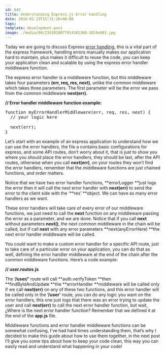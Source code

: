 ```yaml
---
id: 642
title: Understanding Express.js Error handling
date: 2018-01-23T15:31:26+00:00
tags: 
template: development-post
image: ./media/04/2352018077814181368-1024x683.jpg
---
```

Today we are going to discuss Express [error handling](http://expressjs.com/en/guide/error-handling.html), this is a vital part of the express framework, handling errors manually makes our application hard to maintain, plus makes it difficult to reuse the code, you can keep your application clean and scalable by using the express error handler middleware function.

The express error handler is a middleware function, but this middleware takes four parameters **(err, req, res, next)**, unlike the common middleware which takes three parameters. The first parameter will be the error we pass from the common middleware&nbsp;**next(err).**

**// Error handler middleware function example:** 

<pre class="prettyprint prettyprinted"><span class="kwd">function</span><span class="pln"> myErrorHandlerMiddleware</span><span class="pun">(err, </span><span class="pln">req</span><span class="pun">,</span><span class="pln"> res</span><span class="pun">,</span> <span class="kwd">next</span><span class="pun">)</span> <span class="pun">{</span>
  <span class="com">// your logic here</span>

  <span class="kwd">next</span><span class="pun">(err);</span>
<span class="pun">}</span></pre>

Let’s start with an example of an express application to understand how we can use the error handlers, the file a contains basic configurations for express, and some API routes, don’t worry about it, that is just to show you where you should place the error handlers, they should be last, after the API routes, otherwise when you call **next(err)**, on your routes they won’t find the error handlers, remember that the middleware functions are just chained functions, and order matters.

<div class="gist-oembed" data-gist="NodeJoSe/5a24e860a4cb87588b4036afd682d8cc.json">
</div>

Notice that we have two error handler functions, **errorLogger&nbsp;**just logs the error then it will call the next error handler with **next(err)** to send the error to the client side with the &#8216;**res&#8217;&nbsp;**object. We can have as many error handlers as we want.

These error handlers will take care of every error of our middleware functions, we just need to call the **next** function on any middleware passing the error as a parameter, and we are done. Notice that if you call **next** without parameters **next()**, the next common middleware in the chain will be called, but if call **next** with any error parameters **next(anyErrorHere)&nbsp;**the next error handler middleware will be called.

You could want to make a custom error handler for a specific API route, just to take care of a particular error on your application, you can do that as well, defining the error handler middleware at the end of the chain after the common middleware functions. Here’s a code example:

**// user.routes.js**

<div class="gist-oembed" data-gist="NodeJoSe/5c39446915898037796bfc2fcf7a5882.json">
</div>

The **‘/user/’** route will call **auth.verifyToken&nbsp;**then **findByIdAndUpdate&nbsp;**the **errorHandler&nbsp;**middleware will be called only if we call **next(err)** on any of these two functions, and this error handler will be called only in the **‘/user’** route, you can do any logic you want on the error handlers, this one just logs that there was an error trying to update the user and call **next(err)** to call the next error handler function, but wait, ¿Where is the next error handler function? Remember that we defined it at the end of the **app.js** file.

Middleware functions and error handler middleware functions can be somewhat confusing, I’ve had hard times understanding them, that’s why I decided to make this guide about how to use them together, in the next post I’ll give you some tips about how to keep your code clean, this way you can easily read and understand what happening in your code!
